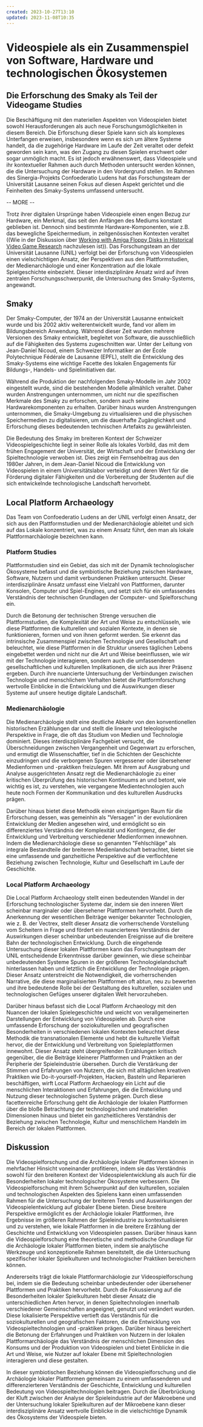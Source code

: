 ```yaml
---
created: 2023-10-27T13:10
updated: 2023-11-08T10:35
---
```

# Videospiele als ein Zusammenspiel von Software, Hardware und technologischen Ökosystemen
## Die Erforschung des Smaky als Teil der Videogame Studies

Die Beschäftigung mit den materiellen Aspekten von Videospielen bietet sowohl Herausforderungen als auch neue Forschungsmöglichkeiten in diesem Bereich. Die Erforschung dieser Spiele kann sich als komplexes Unterfangen erweisen, insbesondere wenn es sich um ältere Systeme handelt, da die zugehörige Hardware im Laufe der Zeit veraltet oder defekt geworden sein kann, was den Zugang zu diesen Spielen erschwert oder sogar unmöglich macht. Es ist jedoch erwähnenswert, dass Videospiele und ihr kontextueller Rahmen auch durch Methoden untersucht werden können, die die Untersuchung der Hardware in den Vordergrund stellen. Im Rahmen des Sinergia-Projekts Confoederatio Ludens hat das Forschungsteam der Universität Lausanne seinen Fokus auf diesen Aspekt gerichtet und die Feinheiten des Smaky-Systems umfassend untersucht.

-- MORE --

Trotz ihrer digitalen Ursprünge haben Videospiele einen engen Bezug zur Hardware, ein Merkmal, das seit den Anfängen des Mediums konstant geblieben ist. Dennoch sind bestimmte Hardware-Komponenten, wie z.B. das bewegliche Speichermedium, in zeitgenössischen Kontexten veraltet ((Wie in der Diskussion über [Working with Amiga Floppy Disks in Historical Video Game Research](https://chludens.hypotheses.org/893) nachzulesen ist)). Das Forschungsteam an der Universität Lausanne (UNIL) verfolgt bei der Erforschung von Videospielen einen vielschichtigen Ansatz, der Perspektiven aus den Plattformstudien, der Medienarchäologie und einer Konzentration auf die lokale Spielgeschichte einbezieht. Dieser interdisziplinäre Ansatz wird auf ihren zentralen Forschungsschwerpunkt, die Untersuchung des Smaky-Systems, angewandt.

## Smaky
Der Smaky-Computer, der 1974 an der Universität Lausanne entwickelt wurde und bis 2002 aktiv weiterentwickelt wurde, fand vor allem im Bildungsbereich Anwendung. Während dieser Zeit wurden mehrere Versionen des Smaky entwickelt, begleitet von Software, die ausschließlich auf die Fähigkeiten des Systems zugeschnitten war. Unter der Leitung von Jean-Daniel Nicoud, einem Schweizer Informatiker an der École Polytechnique Fédérale de Lausanne (EPFL), stellt die Entwicklung des Smaky-Systems eine wichtige Facette des lokalen Engagements für Bildungs-, Handels- und Spielinitiativen dar.

Während die Produktion der nachfolgenden Smaky-Modelle im Jahr 2002 eingestellt wurde, sind die bestehenden Modelle allmählich veraltet. Daher wurden Anstrengungen unternommen, um nicht nur die spezifischen Merkmale des Smaky zu erforschen, sondern auch seine Hardwarekomponenten zu erhalten. Darüber hinaus wurden Anstrengungen unternommen, die Smaky-Umgebung zu virtualisieren und die physischen Speichermedien zu digitalisieren, um die dauerhafte Zugänglichkeit und Erforschung dieses bedeutenden technischen Artefakts zu gewährleisten.

Die Bedeutung des Smaky im breiteren Kontext der Schweizer Videospielgeschichte liegt in seiner Rolle als lokales Vorbild, das mit dem frühen Engagement der Universität, der Wirtschaft und der Entwicklung der Spieltechnologie verwoben ist. Dies zeigt ein Fernsehbeitrag aus den 1980er Jahren, in dem Jean-Daniel Nicoud die Entwicklung von Videospielen in einem Universitätslabor verteidigt und deren Wert für die Förderung digitaler Fähigkeiten und die Vorbereitung der Studenten auf die sich entwickelnde technologische Landschaft hervorhebt.

## Local Platform Archaeology
Das Team von Confoederatio Ludens an der UNIL verfolgt einen Ansatz, der sich aus den Plattformstudien und der Medienarchäologie ableitet und sich auf das Lokale konzentriert, was zu einem Ansatz führt, den man als lokale Plattformarchäologie bezeichnen kann.

### Platform Studies
Plattformstudien sind ein Gebiet, das sich mit der Dynamik technologischer Ökosysteme befasst und die symbiotische Beziehung zwischen Hardware, Software, Nutzern und damit verbundenen Praktiken untersucht. Dieser interdisziplinäre Ansatz umfasst eine Vielzahl von Plattformen, darunter Konsolen, Computer und Spiel-Engines, und setzt sich für ein umfassendes Verständnis der technischen Grundlagen der Computer- und Spielforschung ein. 

Durch die Betonung der technischen Strenge versuchen die Plattformstudien, die Komplexität der Art und Weise zu entschlüsseln, wie diese Plattformen die kulturellen und sozialen Kontexte, in denen sie funktionieren, formen und von ihnen geformt werden. Sie erkennt das intrinsische Zusammenspiel zwischen Technologie und Gesellschaft und beleuchtet, wie diese Plattformen in die Struktur unseres täglichen Lebens eingebettet werden und nicht nur die Art und Weise beeinflussen, wie wir mit der Technologie interagieren, sondern auch die umfassenderen gesellschaftlichen und kulturellen Implikationen, die sich aus ihrer Präsenz ergeben. Durch ihre nuancierte Untersuchung der Verbindungen zwischen Technologie und menschlichem Verhalten bietet die Plattformforschung wertvolle Einblicke in die Entwicklung und die Auswirkungen dieser Systeme auf unsere heutige digitale Landschaft.

### Medienarchäologie
Die Medienarchäologie stellt eine deutliche Abkehr von den konventionellen historischen Erzählungen dar und stellt die lineare und teleologische Perspektive in Frage, die oft das Studium von Medien und Technologie dominiert. Dieses interdisziplinäre Fachgebiet versucht, die Überschneidungen zwischen Vergangenheit und Gegenwart zu erforschen, und ermutigt die Wissenschaftler, tief in die Schichten der Geschichte einzudringen und die verborgenen Spuren vergessener oder übersehener Medienformen und -praktiken freizulegen. Mit ihrem auf Ausgrabung und Analyse ausgerichteten Ansatz regt die Medienarchäologie zu einer kritischen Überprüfung des historischen Kontinuums an und betont, wie wichtig es ist, zu verstehen, wie vergangene Medientechnologien auch heute noch Formen der Kommunikation und des kulturellen Ausdrucks prägen. 

Darüber hinaus bietet diese Methodik einen einzigartigen Raum für die Erforschung dessen, was gemeinhin als "Versagen" in der evolutionären Entwicklung der Medien angesehen wird, und ermöglicht so ein differenziertes Verständnis der Komplexität und Kontingenz, die der Entwicklung und Verbreitung verschiedener Medienformen innewohnen. Indem die Medienarchäologie diese so genannten "Fehlschläge" als integrale Bestandteile der breiteren Medienlandschaft betrachtet, bietet sie eine umfassende und ganzheitliche Perspektive auf die verflochtene Beziehung zwischen Technologie, Kultur und Gesellschaft im Laufe der Geschichte.

### Local Platform Archaeology
Die Local Platform Archaeology stellt einen bedeutenden Wandel in der Erforschung technologischer Systeme dar, indem sie den inneren Wert scheinbar marginaler oder übersehener Plattformen hervorhebt. Durch die Anerkennung der wesentlichen Beiträge weniger bekannter Technologien, wie z. B. der Vectrex, stellt dieser Ansatz die vorherrschende Vorstellung vom Scheitern in Frage und fördert ein nuancierteres Verständnis der Auswirkungen dieser scheinbar unbedeutenden Ereignisse auf die breitere Bahn der technologischen Entwicklung. Durch die eingehende Untersuchung dieser lokalen Plattformen kann das Forschungsteam der UNIL entscheidende Erkenntnisse darüber gewinnen, wie diese scheinbar unbedeutenden Systeme Spuren in der größeren Technologielandschaft hinterlassen haben und letztlich die Entwicklung der Technologie prägen. Dieser Ansatz unterstreicht die Notwendigkeit, die vorherrschenden Narrative, die diese marginalisierten Plattformen oft abtun, neu zu bewerten und ihre bedeutende Rolle bei der Gestaltung des kulturellen, sozialen und technologischen Gefüges unserer digitalen Welt hervorzuheben.

Darüber hinaus befasst sich die Local Platform Archaeology mit den Nuancen der lokalen Spielegeschichte und weicht von verallgemeinerten Darstellungen der Entwicklung von Videospielen ab. Durch eine umfassende Erforschung der soziokulturellen und geografischen Besonderheiten in verschiedenen lokalen Kontexten beleuchtet diese Methodik die transnationalen Elemente und hebt die kulturelle Vielfalt hervor, die der Entwicklung und Verbreitung von Spieleplattformen innewohnt. Dieser Ansatz steht übergreifenden Erzählungen kritisch gegenüber, die die Beiträge kleinerer Plattformen und Praktiken an der Peripherie der Spieleindustrie übersehen. Durch die Verstärkung der Stimmen und Erfahrungen von Nutzern, die sich mit alltäglichen kreativen Praktiken wie Do-it-yourself-Projekten, Hacken, Basteln und Reparieren beschäftigen, wirft Local Platform Archaeology ein Licht auf die menschlichen Interaktionen und Erfahrungen, die die Entwicklung und Nutzung dieser technologischen Systeme prägen. Durch diese facettenreiche Erforschung geht die Archäologie der lokalen Plattformen über die bloße Betrachtung der technologischen und materiellen Dimensionen hinaus und bietet ein ganzheitlicheres Verständnis der Beziehung zwischen Technologie, Kultur und menschlichem Handeln im Bereich der lokalen Plattformen.

## Diskussion
Die Videospielforschung und die Archäologie lokaler Plattformen können in mehrfacher Hinsicht voneinander profitieren, indem sie das Verständnis sowohl für den breiteren Kontext der Videospielentwicklung als auch für die Besonderheiten lokaler technologischer Ökosysteme verbessern. Die Videospielforschung mit ihrem Schwerpunkt auf den kulturellen, sozialen und technologischen Aspekten des Spielens kann einen umfassenden Rahmen für die Untersuchung der breiteren Trends und Auswirkungen der Videospielentwicklung auf globaler Ebene bieten. Diese breitere Perspektive ermöglicht es der Archäologie lokaler Plattformen, ihre Ergebnisse im größeren Rahmen der Spieleindustrie zu kontextualisieren und zu verstehen, wie lokale Plattformen in die breitere Erzählung der Geschichte und Entwicklung von Videospielen passen. Darüber hinaus kann die Videospielforschung eine theoretische und methodische Grundlage für die Archäologie lokaler Plattformen bieten, indem sie analytische Werkzeuge und konzeptionelle Rahmen bereitstellt, die die Untersuchung spezifischer lokaler Spielkulturen und technologischer Praktiken bereichern können.

Andererseits trägt die lokale Plattformarchäologie zur Videospielforschung bei, indem sie die Bedeutung scheinbar unbedeutender oder übersehener Plattformen und Praktiken hervorhebt. Durch die Fokussierung auf die Besonderheiten lokaler Spielkulturen hebt dieser Ansatz die unterschiedlichen Arten hervor, in denen Spieltechnologien innerhalb verschiedener Gemeinschaften angeeignet, genutzt und verändert wurden. Diese lokalisierte Perspektive vertieft das Verständnis für die soziokulturellen und geografischen Faktoren, die die Entwicklung von Videospieltechnologien und -praktiken prägen. Darüber hinaus bereichert die Betonung der Erfahrungen und Praktiken von Nutzern in der lokalen Plattformarchäologie das Verständnis der menschlichen Dimension des Konsums und der Produktion von Videospielen und bietet Einblicke in die Art und Weise, wie Nutzer auf lokaler Ebene mit Spieltechnologien interagieren und diese gestalten.

In dieser symbiotischen Beziehung können die Videospielforschung und die Archäologie lokaler Plattformen gemeinsam zu einem umfassenderen und differenzierteren Verständnis der Geschichte, Entwicklung und kulturellen Bedeutung von Videospieltechnologien beitragen. Durch die Überbrückung der Kluft zwischen der Analyse der Spieleindustrie auf der Makroebene und der Untersuchung lokaler Spielkulturen auf der Mikroebene kann dieser interdisziplinäre Ansatz wertvolle Einblicke in die vielschichtige Dynamik des Ökosystems der Videospiele bieten.